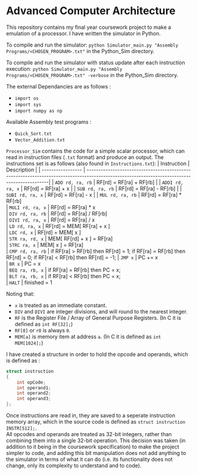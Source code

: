# Advanced Computer Architecture
 
 This repository contains my final year coursework project to make a emulation of a processor. I have written the simulator in Python.

 To compile and run the simulator: `python Simulator_main.py "Assembly Programs/<CHOSEN_PROGRAM>.txt"` in the Python_Sim directory. 

 To compile and run the simulator with status update after each instruction execution: `python Simulator_main.py "Assembly Programs/<CHOSEN_PROGRAM>.txt" -verbose` in the Python_Sim directory.


 The external Dependancies are as follows :
  - `import os`
  - `import sys`
  - `import numpy as np`


 Available Assembly test programs :
  - `Quick_Sort.txt`
  - `Vector_Addition.txt`


 `Processor_Sim` contains the code for a simple scalar processor, which can read in instruction files (`.txt` format) and produce an output.
 The instructions set is as follows (also found in `Instructions.txt`):
 | Instruction       | Description                                                                                                                                 |
 | ----------------- | --------------------------------------------------------------------------------------------------------------------------------------------|
 | `ADD rd, ra, rb`  |  RF[rd] = RF[ra] + RF[rb]                                                                                                                   |
 | `ADDI rd, ra, x`  |  RF[rd] = RF[ra] + x                                                                                    |
 | `SUB rd, ra, rb`  |  RF[rd] = RF[ra] - RF[rb]                                                                                                                   |
 | `SUBI rd, ra, x`  |  RF[rd] = RF[ra] - x                                                                                    |
 | `MUL rd, ra, rb`  |  RF[rd] = RF[ra] * RF[rb]                                                                                            
 | `MULI rd, ra, x`  |  RF[rd] = RF[ra] * x                                                           
 | `DIV rd, ra, rb`  |  RF[rd] = RF[ra] / RF[rb]                                                      
 | `DIVI rd, ra, x`  |  RF[rd] = RF[ra] / x                                                            
 | `LD rd, ra, x`    |  RF[rd] = MEM[ RF[ra] + x ]                                                    
 | `LDC rd, x`       |  RF[rd] = MEM[ x ]                                                             
 | `STR ra, rd, x`   |  MEM[ RF[rd] + x ] = RF[ra]                                                    
 | `STRC ra, x`      |  MEM[ x ] = RF[ra]                                                             
 | `CMP rd, ra, rb`  |  if RF[ra] > RF[rb] then RF[rd] = 1; if RF[ra] = RF[rb] then RF[rd] = 0; if RF[ra] < RF[rb] then RF[rd] = -1;
 | `JMP x`           |  PC += x                                   
 | `BR x`            |  PC = x                                    
 | `BEQ ra, rb, x`   |  if RF[ra] = RF[rb] then PC = x;           
 | `BLT ra, rb, x`   |  if RF[ra] < RF[rb] then PC = x;           
 | `HALT`            |  finished = 1

Noting that:
 - `x` is treated as an immediate constant.
 - `DIV` and `DIVI` are integer divisions, and will round to the nearest integer.
 - `RF` is the Register File / Array of General Purpose Registers. (In C it is defined as `int RF[32];`)
 - `RF[0]` or `r0` is always `0`.
 - `MEM[a]` is memory item at address `a`. (In C it is defined as `int MEM[1024];`)



 I have created a structure in order to hold the opcode and operands, which is defined as :
 ``` c
 struct instruction
 {
     int opCode;
     int operand1;
     int operand2;
     int operand3;
 };
 ```
 Once instructions are read in, they are saved to a seperate instruction memory array, which in the source code is defined as `struct instruction INSTR[512];`.\
 All opcodes and operands are treated as 32-bit integers, rather than combining them into a single 32-bit operation. This decision was taken (in addition to it being in the coursework specification) to make the project simpler to code, and adding this bit manipulation does not add anything to the simulator in terms of what it can do (i.e. its functionality does not change, only its complexity to understand and to code). 

 